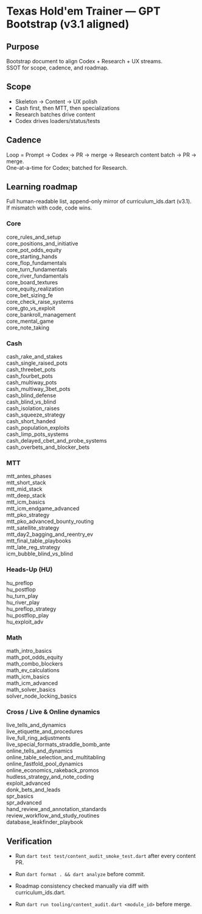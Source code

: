 # Texas Hold'em Trainer — GPT Bootstrap (v3.1 aligned)

## Purpose
Bootstrap document to align Codex + Research + UX streams.  
SSOT for scope, cadence, and roadmap.

## Scope
- Skeleton → Content → UX polish
- Cash first, then MTT, then specializations
- Research batches drive content
- Codex drives loaders/status/tests

## Cadence
Loop = Prompt → Codex → PR → merge → Research content batch → PR → merge.  
One-at-a-time for Codex; batched for Research.

## Learning roadmap
Full human-readable list, append-only mirror of curriculum_ids.dart (v3.1).  
If mismatch with code, code wins.

### Core
core_rules_and_setup  
core_positions_and_initiative  
core_pot_odds_equity  
core_starting_hands  
core_flop_fundamentals  
core_turn_fundamentals  
core_river_fundamentals  
core_board_textures  
core_equity_realization  
core_bet_sizing_fe  
core_check_raise_systems  
core_gto_vs_exploit  
core_bankroll_management  
core_mental_game  
core_note_taking  

### Cash
cash_rake_and_stakes  
cash_single_raised_pots  
cash_threebet_pots  
cash_fourbet_pots  
cash_multiway_pots  
cash_multiway_3bet_pots  
cash_blind_defense  
cash_blind_vs_blind  
cash_isolation_raises  
cash_squeeze_strategy  
cash_short_handed  
cash_population_exploits  
cash_limp_pots_systems  
cash_delayed_cbet_and_probe_systems  
cash_overbets_and_blocker_bets  

### MTT
mtt_antes_phases  
mtt_short_stack  
mtt_mid_stack  
mtt_deep_stack  
mtt_icm_basics  
mtt_icm_endgame_advanced  
mtt_pko_strategy  
mtt_pko_advanced_bounty_routing  
mtt_satellite_strategy  
mtt_day2_bagging_and_reentry_ev  
mtt_final_table_playbooks  
mtt_late_reg_strategy  
icm_bubble_blind_vs_blind  

### Heads-Up (HU)
hu_preflop  
hu_postflop  
hu_turn_play  
hu_river_play  
hu_preflop_strategy  
hu_postflop_play  
hu_exploit_adv  

### Math
math_intro_basics  
math_pot_odds_equity  
math_combo_blockers  
math_ev_calculations  
math_icm_basics  
math_icm_advanced  
math_solver_basics  
solver_node_locking_basics  

### Cross / Live & Online dynamics
live_tells_and_dynamics  
live_etiquette_and_procedures  
live_full_ring_adjustments  
live_special_formats_straddle_bomb_ante  
online_tells_and_dynamics  
online_table_selection_and_multitabling  
online_fastfold_pool_dynamics  
online_economics_rakeback_promos  
hudless_strategy_and_note_coding  
exploit_advanced  
donk_bets_and_leads  
spr_basics  
spr_advanced  
hand_review_and_annotation_standards  
review_workflow_and_study_routines  
database_leakfinder_playbook  

## Verification
- Run `dart test test/content_audit_smoke_test.dart` after every content PR.
- Run `dart format . && dart analyze` before commit.
- Roadmap consistency checked manually via diff with curriculum_ids.dart.

- Run `dart run tooling/content_audit.dart <module_id>` before merge.
